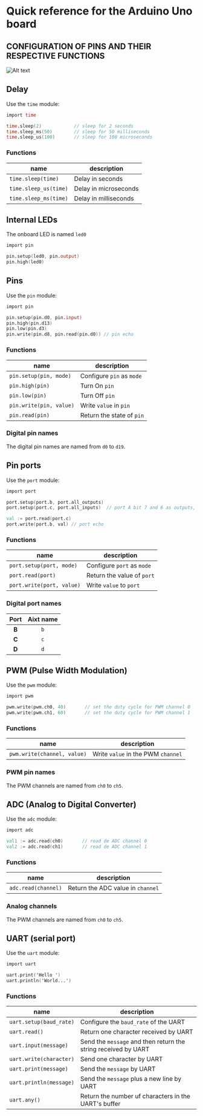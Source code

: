 # Quick reference for the Arduino Uno board

## CONFIGURATION OF PINS AND THEIR RESPECTIVE FUNCTIONS

![Alt text](Arduino-Uno.jpg)


## Delay
Use the `time` module:

```v
import time

time.sleep(2)            // sleep for 2 seconds
time.sleep_ms(50)        // sleep for 50 milliseconds
time.sleep_us(100)       // sleep for 100 microseconds
```

### Functions
| name                  | description           |
| --------------------- | --------------------- |
| `time.sleep(time)`    | Delay in seconds      |
| `time.sleep_us(time)` | Delay in microseconds |
| `time.sleep_ms(time)` | Delay in milliseconds |


## Internal LEDs
The onboard LED is named `led0` 

```v
import pin

pin.setup(led0, pin.output)
pin.high(led0)
```


## Pins
Use the `pin` module:

```v
import pin

pin.setup(pin.d0, pin.input)
pin.high(pin.d13)
pin.low(pin.d3)
pin.write(pin.d8, pin.read(pin.d0)) // pin echo
```

### Functions
| name                    | description               |
| ----------------------- | ------------------------- |
| `pin.setup(pin, mode)`  | Configure `pin` as `mode` |
| `pin.high(pin)`         | Turn On `pin`             |
| `pin.low(pin)`          | Turn Off `pin`            |
| `pin.write(pin, value)` | Write `value` in `pin`    |
| `pin.read(pin)`         | Return the state of `pin` |


### Digital pin names
The digital pin names are named from `d0` to `d19`.


## Pin ports
Use the `port` module:

```v
import port

port.setup(port.b, port.all_outputs)
port.setup(port.c, port.all_inputs)  // port A bit 7 and 6 as outputs, the rest as inputs

val := port.read(port.c)
port.write(port.b, val) // port echo
```

### Functions
| name                      | description                |
| ------------------------- | -------------------------- |
| `port.setup(port, mode)`  | Configure `port` as `mode` |
| `port.read(port)`         | Return the value of `port` |
| `port.write(port, value)` | Write `value` to `port`    |

### Digital port names
| Port  | Aixt name |
| :---: | :-------: |
| **B** |    `b`    |
| **C** |    `c`    |
| **D** |    `d`    |


## PWM (Pulse Width Modulation)
Use the `pwm` module:

```v
import pwm

pwm.write(pwm.ch0, 40)       // set the duty cycle for PWM channel 0
pwm.write(pwm.ch1, 60)       // set the duty cycle for PWM channel 1
```

### Functions
| name                        | description                        |
| --------------------------- | ---------------------------------- |
| `pwm.write(channel, value)` | Write `value` in the PWM `channel` |

### PWM pin names
The PWM channels are named from `ch0` to `ch5`.


## ADC (Analog to Digital Converter)
Use the `adc` module:

```v
import adc

val1 := adc.read(ch0)       // read de ADC channel 0
val2 := adc.read(ch1)       // read de ADC channel 1
```

### Functions
| name                | description                       |
| ------------------- | --------------------------------- |
| `adc.read(channel)` | Return the ADC value in `channel` |

### Analog channels
The PWM channels are named from `ch0` to `ch5`.


## UART (serial port)
Use the `uart` module:

```v
import uart

uart.print('Hello ')
uart.println('World...')
```

### Functions
| name                    | description                                                    |
| ----------------------- | -------------------------------------------------------------- |
| `uart.setup(baud_rate)` | Configure the `baud_rate` of the UART                          |
| `uart.read()`           | Return one character received by UART                          |
| `uart.input(message)`   | Send the `message` and then return the string received by UART |
| `uart.write(character)` | Send one character by UART                                     |
| `uart.print(message)`   | Send the `message` by UART                                     |
| `uart.println(message)` | Send the `message` plus a new line by UART                     |
| `uart.any()`            | Return the number uf characters in the UART's buffer           |
